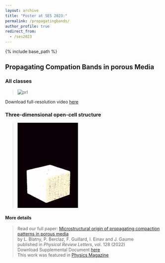 ```yaml
---
layout: archive
title: "Poster at SES 2023:"
permalink: /propagatingbands/
author_profile: true
redirect_from:
  - /ses2023
---
```


{% include base_path %}

## Propagating Compation Bands in porous Media

### All classes

> ![prl](/images/bands_classes.gif)  

Download full-resolution video [here](https://journals.aps.org/prl/supplemental/10.1103/PhysRevLett.128.228002/supplementary_movie_1.mp4)   

### Three-dimensional open-cell structure

> ![prl](/images/cover_prl.gif)  


#### More details
> Read our full paper:
> [Microstructural origin of propagating compaction patterns in porous media](https://journals.aps.org/prl/abstract/10.1103/PhysRevLett.128.228002)   
> by L. Blatny, P. Berclaz, F. Guillard, I. Einav and J. Gaume   
> published in _Physical Review Letters_, vol. 128 (2022)   
> Download Supplemental Document [here](https://journals.aps.org/prl/supplemental/10.1103/PhysRevLett.128.228002/supplement_rev16022022.pdf)  
> This work was featured in [Physics Magazine](https://physics.aps.org/articles/v15/s73)
